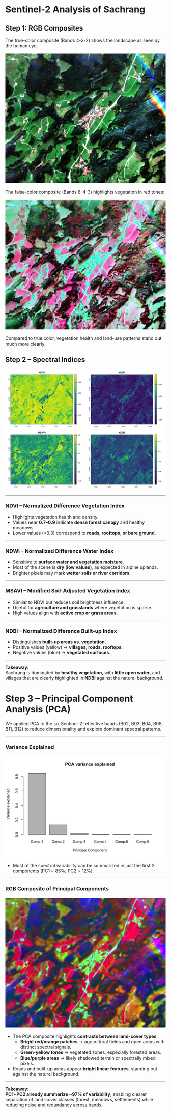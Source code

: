 # Sentinel-2 Analysis of Sachrang

## Step 1: RGB Composites

The true-color composite (Bands 4-3-2) shows the landscape as seen by the human eye:  

![True color](../outputs/rgb_truecolor.png)

The false-color composite (Bands 8-4-3) highlights vegetation in red tones:  

![False color](../outputs/rgb_falsecolor.png)

Compared to true color, vegetation health and land-use patterns stand out much more clearly.

## Step 2 – Spectral Indices

![Spectral Indices Panel](../outputs/indices_panel.png)

---

### NDVI – Normalized Difference Vegetation Index  
- Highlights vegetation health and density.  
- Values near **0.7–0.9** indicate **dense forest canopy** and healthy meadows.  
- Lower values (<0.3) correspond to **roads, rooftops, or bare ground**.  

---

### NDWI – Normalized Difference Water Index  
- Sensitive to **surface water and vegetation moisture**.  
- Most of the scene is **dry (low values)**, as expected in alpine uplands.  
- Brighter pixels may mark **wetter soils or river corridors**.  

---

### MSAVI – Modified Soil-Adjusted Vegetation Index  
- Similar to NDVI but reduces soil brightness influence.  
- Useful for **agriculture and grasslands** where vegetation is sparse.  
- High values align with **active crop or grass areas**.  

---

### NDBI – Normalized Difference Built-up Index  
- Distinguishes **built-up areas vs. vegetation**.  
- Positive values (yellow) → **villages, roads, rooftops**.  
- Negative values (blue) → **vegetated surfaces**.  

---

**Takeaway:**  
Sachrang is dominated by **healthy vegetation**, with **little open water**, and villages that are clearly highlighted in **NDBI** against the natural background.


# Step 3 – Principal Component Analysis (PCA)

We applied PCA to the six Sentinel-2 reflective bands (B02, B03, B04, B08, B11, B12) to reduce dimensionality and explore dominant spectral patterns.

---

### Variance Explained

![PCA Variance Explained](../outputs/pca_variance.png)

- Most of the spectral variability can be summarized in just the first 2 components (PC1 ~ 85%; PC2 ~ 12%)

---

### RGB Composite of Principal Components

![PCA RGB Composite](../outputs/pca_rgb.png)

- The PCA composite highlights **contrasts between land-cover types**:  
  - **Bright red/orange patches** → agricultural fields and open areas with distinct spectral signals.  
  - **Green-yellow tones** → vegetated zones, especially forested areas.  
  - **Blue/purple areas** → likely shadowed terrain or spectrally mixed pixels.  
- Roads and built-up areas appear **bright linear features**, standing out against the natural background.  

---

**Takeaway:**  
 **PC1+PC2 already summarize ~97% of variability**, enabling clearer separation of land-cover classes (forest, meadows, settlements) while reducing noise and redundancy across bands.


